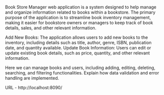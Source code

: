 Book Store Manager web application is a system designed to help manage and organize information related to books within a bookstore. 
The primary purpose of the application is to streamline book inventory management, 
making it easier for bookstore owners or managers to keep track of book details, sales, and other relevant information.

Add New Books: The application allows users to add new books to the inventory, including details such as title, author, genre, ISBN, publication date, and quantity available.
Update Book Information: Users can edit or update existing book details, such as price, quantity, and other relevant information.

Here we can manage books and users, including adding, editing, deleting, searching, and filtering functionalities. Explain how data validation and error handling are implemented.

URL - http://localhost:8090/


